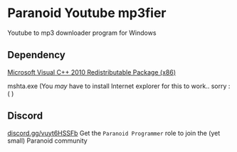# Paranoid Youtube mp3fier
Youtube to mp3 downloader program for Windows

## Dependency
[Microsoft Visual C++ 2010 Redistributable Package (x86)](https://www.microsoft.com/en-US/download/details.aspx?id=5555)

mshta.exe (You _may_ have to install Internet explorer for this to work.. sorry :( )

## Discord
[discord.gg/vuyt6HSSFb](https://discord.gg/vuyt6HSSFb)
Get the `Paranoid Programmer` role to join the (yet small) Paranoid community
